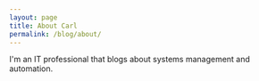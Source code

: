 ```yaml
---
layout: page
title: About Carl
permalink: /blog/about/
---
```


I'm an IT professional that blogs about systems management and automation.
